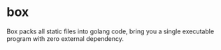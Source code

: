 # box
Box packs all static files into golang code, bring you a single executable program with zero external dependency.
